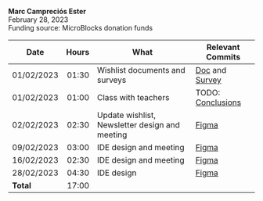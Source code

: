 **Marc Campreciós Ester**  
February 28, 2023  
Funding source: MicroBlocks donation funds

| Date       | Hours | What | Relevant Commits |
|------------|------:|------|-----|
| 01/02/2023 | 01:30 | Wishlist documents and surveys | [Doc](https://docs.google.com/document/d/1yR0rP4BtYUQxIYHP9g6lB6om3khZFHhU6wDEzf0TLO8/edit?usp=sharing) and [Survey](https://docs.google.com/forms/d/e/1FAIpQLSf-1x0_kWmHwYIjZA866ZXP1mfQgFyUFnumuDULFne5vmW5Pg/viewform?usp=sf_link) |
| 01/02/2023 | 01:00 | Class with teachers | TODO: [Conclusions](###) |
| 02/02/2023 | 02:30 | Update wishlist, Newsletter design and meeting | [Figma](https://www.figma.com/file/vD9oHj4VToLboKn2UMiLDD/MicroBlocks-Design-v01?node-id=1120%3A171&t=SpXL9G3uUjLaMm3R-1) |
| 09/02/2023 | 03:00 | IDE design and meeting | [Figma](https://www.figma.com/file/vD9oHj4VToLboKn2UMiLDD/MicroBlocks-Design-v01?node-id=1120%3A171&t=SpXL9G3uUjLaMm3R-1) |
| 16/02/2023 | 02:30 | IDE design and meeting | [Figma](https://www.figma.com/file/vD9oHj4VToLboKn2UMiLDD/MicroBlocks-Design-v01?node-id=1120%3A171&t=SpXL9G3uUjLaMm3R-1) |
| 28/02/2023 | 04:30 | IDE design | [Figma](https://www.figma.com/file/vD9oHj4VToLboKn2UMiLDD/MicroBlocks-Design-v01?node-id=1120%3A171&t=SpXL9G3uUjLaMm3R-1) |
| **Total**  | 17:00 | |
